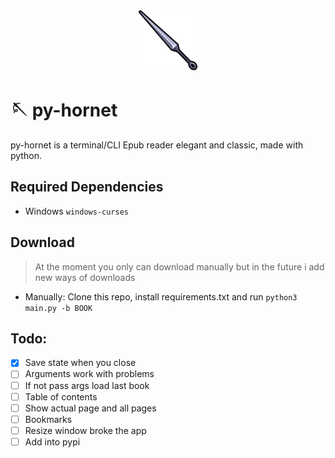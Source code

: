 <p align="center">
<img src="https://github.com/EliasLeguizamon123/py-hornet/blob/main/logo.png?raw=true" width="100px" height="100px" />
</p>

# 🪡 py-hornet
py-hornet is a terminal/CLI Epub reader elegant and classic, made with python.

## Required Dependencies

- Windows `windows-curses`

## Download
> At the moment you only can download manually but in the future i add new ways of downloads

- Manually: Clone this repo, install requirements.txt and run `python3 main.py -b BOOK`

## Todo: 

- [x] Save state when you close
- [ ] Arguments work with problems
- [ ] If not pass args load last book
- [ ] Table of contents
- [ ] Show actual page and all pages
- [ ] Bookmarks
- [ ] Resize window broke the app
- [ ] Add into pypi
